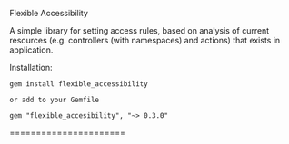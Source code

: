 Flexible Accessibility

A simple library for setting access rules, based on analysis of current resources (e.g. controllers (with namespaces) and actions) that exists in application.

Installation:

	gem install flexible_accessibility

	or add to your Gemfile

	gem "flexible_accesibility", "~> 0.3.0"
======================